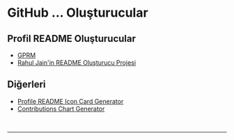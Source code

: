 # GitHub ... Oluşturucular

## Profil README Oluşturucular

- [GPRM](https://gprm.itsvg.in/)
- [Rahul Jain'in README Oluşturucu Projesi](https://rahuldkjain.github.io/gh-profile-readme-generator/)

## Diğerleri

- [Profile README Icon Card Generator](https://cardify.vercel.app/)
- [Contributions Chart Generator](https://github-contributions.vercel.app/)

<br>

---
